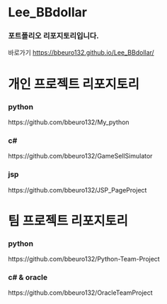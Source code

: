 # Lee_BBdollar

<h3>포트폴리오 리포지토리입니다.</h3>

바로가기
https://bbeuro132.github.io/Lee_BBdollar/


# 개인 프로젝트 리포지토리

<h3>python</h3>
https://github.com/bbeuro132/My_python


<h3>c#</h3>
https://github.com/bbeuro132/GameSellSimulator


<h3>jsp</h3>
https://github.com/bbeuro132/JSP_PageProject


# 팀 프로젝트 리포지토리

<h3>python</h3>
https://github.com/bbeuro132/Python-Team-Project

<h3>c# & oracle</h3>
https://github.com/bbeuro132/OracleTeamProject
